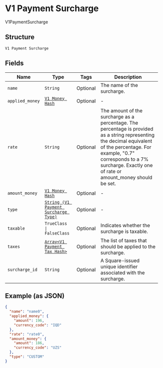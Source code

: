 
# V1 Payment Surcharge

V1PaymentSurcharge

## Structure

`V1 Payment Surcharge`

## Fields

| Name | Type | Tags | Description |
|  --- | --- | --- | --- |
| `name` | `String` | Optional | The name of the surcharge. |
| `applied_money` | [`V1 Money Hash`](../../doc/models/v1-money.md) | Optional | - |
| `rate` | `String` | Optional | The amount of the surcharge as a percentage. The percentage is provided as a string representing the decimal equivalent of the percentage. For example, "0.7" corresponds to a 7% surcharge. Exactly one of rate or amount_money should be set. |
| `amount_money` | [`V1 Money Hash`](../../doc/models/v1-money.md) | Optional | - |
| `type` | [`String (V1 Payment Surcharge Type)`](../../doc/models/v1-payment-surcharge-type.md) | Optional | - |
| `taxable` | `TrueClass \| FalseClass` | Optional | Indicates whether the surcharge is taxable. |
| `taxes` | [`Array<V1 Payment Tax Hash>`](../../doc/models/v1-payment-tax.md) | Optional | The list of taxes that should be applied to the surcharge. |
| `surcharge_id` | `String` | Optional | A Square-issued unique identifier associated with the surcharge. |

## Example (as JSON)

```json
{
  "name": "name0",
  "applied_money": {
    "amount": 196,
    "currency_code": "IQD"
  },
  "rate": "rate0",
  "amount_money": {
    "amount": 186,
    "currency_code": "UZS"
  },
  "type": "CUSTOM"
}
```


